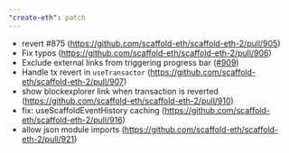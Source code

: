 ```yaml
---
"create-eth": patch
---
```


- revert #875 (https://github.com/scaffold-eth/scaffold-eth-2/pull/905)
- Fix typos (https://github.com/scaffold-eth/scaffold-eth-2/pull/906)
- Exclude external links from triggering progress bar ([#909](https://github.com/scaffold-eth/scaffold-eth-2/pull/909))
- Handle tx revert in `useTransactor` (https://github.com/scaffold-eth/scaffold-eth-2/pull/907)
- show blockexplorer link when transaction is reverted (https://github.com/scaffold-eth/scaffold-eth-2/pull/910)
- fix: useScaffoldEventHistory caching (https://github.com/scaffold-eth/scaffold-eth-2/pull/916)
- allow json module imports (https://github.com/scaffold-eth/scaffold-eth-2/pull/921)
